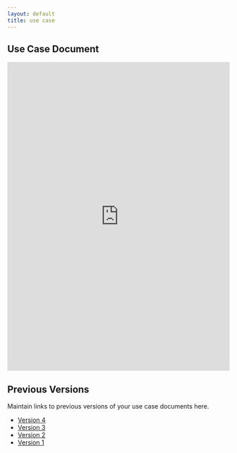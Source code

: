 ```yaml
---
layout: default
title: use case
---
```


## Use Case Document

<iframe src="https://docs.google.com/document/d/e/2PACX-1vRkMdKcJ8wOJLdNm1Qz374mJVcVaukR7A57j65YXe5NZLqZAuE0trna778vbKDsBg/pub?embedded=true" style="width: 100%;height: 700px;border: none;"></iframe>

## Previous Versions

<p class="message-highlight">Maintain links to previous versions of your use case documents here.</p>

- [Version 4](https://drive.google.com/file/d/1XAeBIJRZoRk2k3Cn7DjFOMKwrfRojgSD/view?usp=sharing)
- [Version 3](https://docs.google.com/document/d/1X_pZu0U2MKELbnURKynE82rUNf4ZxbQy1L4wIxmdIz8/edit?usp=sharing)
- [Version 2](https://drive.google.com/file/d/1Fqb-aiCZYZvxr3iuzHgcqy9Gy0mqlul0/view?usp=sharing)
- [Version 1](https://drive.google.com/file/d/1Q8TYR_kM_Azz9OO0_00cMEvUuQmBTK_F/view?usp=sharing)
